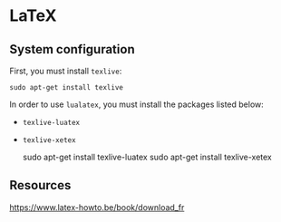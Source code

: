 # LaTeX

## System configuration

First, you must install `texlive`:

	sudo apt-get install texlive

In order to use `lualatex`, you must install the packages listed below:

* `texlive-luatex`
* `texlive-xetex`  

	sudo apt-get install texlive-luatex
	sudo apt-get install texlive-xetex

## Resources

https://www.latex-howto.be/book/download_fr




